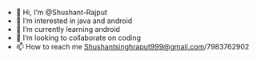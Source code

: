 - 👋 Hi, I’m @Shushant-Rajput
- 👀 I’m interested in java and android
- 🌱 I’m currently learning android
- 💞️ I’m looking to collaborate on coding
- 📫 How to reach me Shushantsinghraput999@gmail.com/7983762902

<!---
Shushant-Rajput/Shushant-Rajput is a ✨ special ✨ repository because its `README.md` (this file) appears on your GitHub profile.
You can click the Preview link to take a look at your changes.
--->
